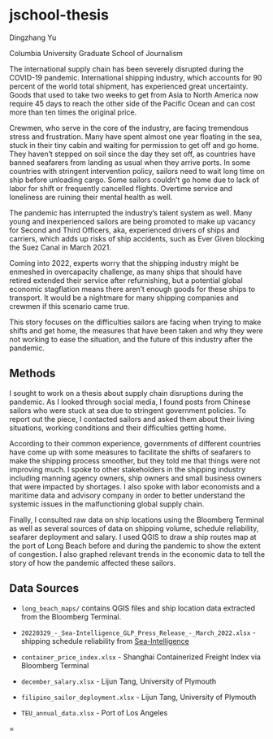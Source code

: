 # jschool-thesis

Dingzhang Yu

Columbia University Graduate School of Journalism


The international supply chain has been severely disrupted during the COVID-19 pandemic. International shipping industry, which accounts for 90 percent of the world total shipment, has experienced great uncertainty. Goods that used to take two weeks to get from Asia to North America now require 45 days to reach the other side of the Pacific Ocean and can cost more than ten times the original price.

Crewmen, who serve in the core of the industry, are facing tremendous stress and frustration. Many have spent almost one year floating in the sea, stuck in their tiny cabin and waiting for permission to get off and go home. They haven’t stepped on soil since the day they set off, as countries have banned seafarers from landing as usual when they arrive ports. In some countries with stringent intervention policy, sailors need to wait long time on ship before unloading cargo. Some sailors couldn’t go home due to lack of labor for shift or frequently cancelled flights. Overtime service and loneliness are ruining their mental health as well.

The pandemic has interrupted the industry’s talent system as well. Many young and inexperienced sailors are being promoted to make up vacancy for Second and Third Officers, aka, experienced drivers of ships and carriers, which adds up risks of ship accidents, such as Ever Given blocking the Suez Canal in March 2021.

Coming into 2022, experts worry that the shipping industry might be enmeshed in overcapacity challenge, as many ships that should have retired extended their service after refurnishing, but a potential global economic stagflation means there aren’t enough goods for these ships to transport. It would be a nightmare for many shipping companies and crewmen if this scenario came true.

This story focuses on the difficulties sailors are facing when trying to make shifts and get home, the measures that have been taken and why they were not working to ease the situation, and the future of this industry after the pandemic.

## Methods

I sought to work on a thesis about supply chain disruptions during the pandemic. As I looked through social media, I found posts from Chinese sailors who were stuck at sea due to stringent government policies. To report out the piece, I contacted sailors and asked them about their living situations, working conditions and their difficulties getting home. 

According to their common experience, governments of different countries have come up with some measures to facilitate the shifts of seafarers to make the shipping process smoother, but they told me that things were not improving much. I spoke to other stakeholders in the shipping industry including manning agency owners, ship owners and small business owners that were impacted by shortages. I also spoke with labor economists and a maritime data and  advisory company in order to better understand the systemic issues in the malfunctioning global supply chain.

Finally, I consulted raw data on ship locations using the Bloomberg Terminal as well as several sources of data on shipping volume, schedule reliability, seafarer deployment and salary. I used QGIS to draw a ship routes map at the port of Long Beach before and during the pandemic to show the extent of congestion. I also graphed relevant trends in the economic data to tell the story of how the pandemic affected these sailors.

## Data Sources
- `long_beach_maps/` contains QGIS files and ship location data extracted from the Bloomberg Terminal.

- `20220329_-_Sea-Intelligence_GLP_Press_Release_-_March_2022.xlsx` - shipping schedule reliability from [Sea-Intelligence](https://www.sea-intelligence.com/)

- `container_price_index.xlsx` - Shanghai Containerized Freight Index via Bloomberg Terminal
- `december_salary.xlsx` - Lijun Tang, University of Plymouth
- `filipino_sailor_deployment.xlsx` - Lijun Tang, University of Plymouth
- `TEU_annual_data.xlsx` - Port of Los Angeles

=

